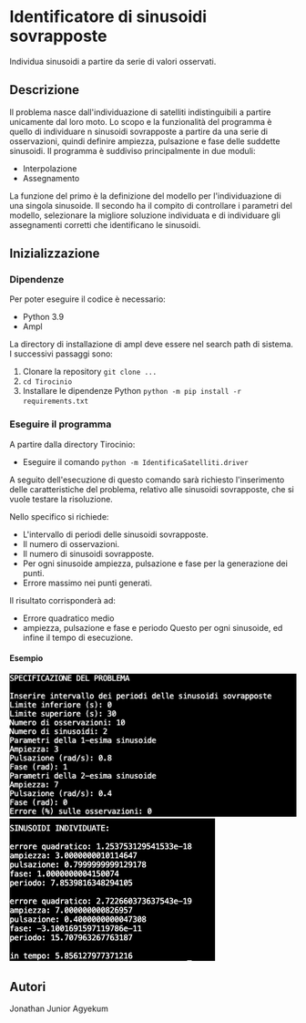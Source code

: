 # Identificatore di sinusoidi sovrapposte

Individua sinusoidi a partire da serie di valori osservati.

## Descrizione
Il problema nasce dall'individuazione di satelliti indistinguibili a partire unicamente dal loro moto.
Lo scopo e la funzionalità del programma è quello di individuare n sinusoidi sovrapposte a partire da una serie di osservazioni, 
quindi definire ampiezza, pulsazione e fase delle suddette sinusoidi.
Il programma è suddiviso principalmente in due moduli:

* Interpolazione
* Assegnamento

La funzione del primo è la definizione del modello per l'individuazione di una singola sinusoide.
Il secondo ha il compito di controllare i parametri del modello, selezionare la migliore soluzione individuata 
e di individuare gli assegnamenti corretti che identificano le sinusoidi.

## Inizializzazione

### Dipendenze

Per poter eseguire il codice  è necessario: 

* Python 3.9
* Ampl 

La directory di installazione di ampl deve essere nel search path di sistema.
I successivi passaggi sono:

1. Clonare la repository `git clone ...`
2. `cd Tirocinio`
3. Installare le dipendenze Python `python -m pip install -r requirements.txt`


### Eseguire il programma
A partire dalla directory Tirocinio:

* Eseguire il comando `python -m IdentificaSatelliti.driver`

A seguito dell'esecuzione di questo comando sarà richiesto l'inserimento delle caratteristiche del problema, relativo alle sinusoidi sovrapposte, 
che si vuole testare la risoluzione. 

Nello specifico si richiede:
 * L'intervallo di periodi delle sinusoidi sovrapposte.
 * Il numero di osservazioni.
 * Il numero di sinusoidi sovrapposte.
 * Per ogni sinusoide ampiezza, pulsazione e fase per la generazione dei punti.
 * Errore massimo nei punti generati.

Il risultato corrisponderà ad:
 * Errore quadratico medio 
 * ampiezza, pulsazione e fase e periodo 
Questo per ogni sinusoide, ed infine il tempo di esecuzione.
#### Esempio 
![alt text](https://github.com/UnJay-0/Tirocinio/blob/master/example_1.png)
![alt text](https://github.com/UnJay-0/Tirocinio/blob/master/example_1_solution.png)

## Autori

Jonathan Junior Agyekum 
